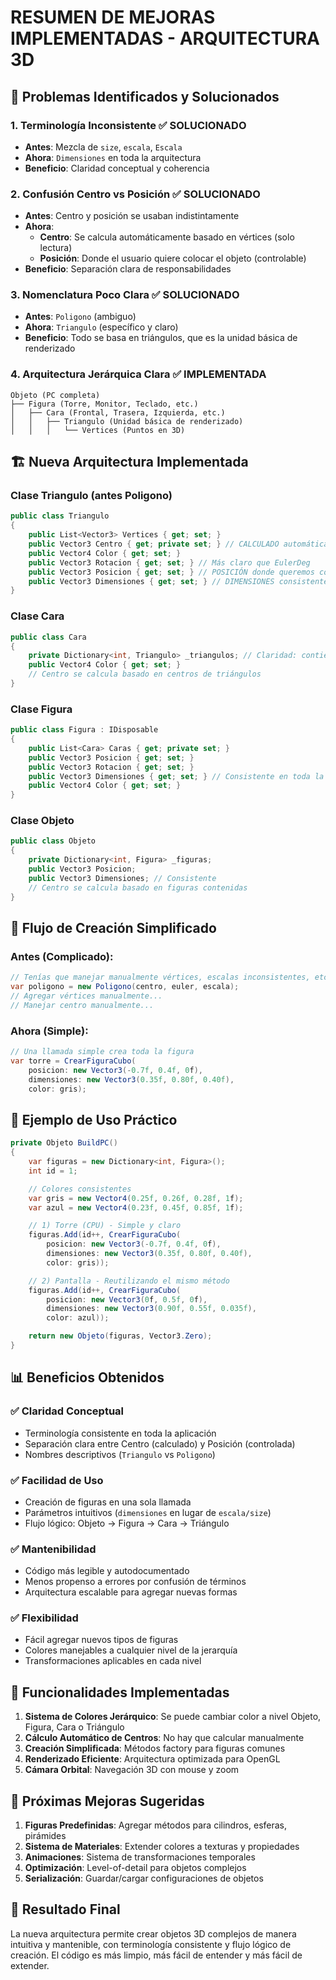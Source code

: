 # RESUMEN DE MEJORAS IMPLEMENTADAS - ARQUITECTURA 3D

## 🎯 Problemas Identificados y Solucionados

### 1. **Terminología Inconsistente** ✅ SOLUCIONADO

- **Antes**: Mezcla de `size`, `escala`, `Escala`
- **Ahora**: `Dimensiones` en toda la arquitectura
- **Beneficio**: Claridad conceptual y coherencia

### 2. **Confusión Centro vs Posición** ✅ SOLUCIONADO

- **Antes**: Centro y posición se usaban indistintamente
- **Ahora**:
  - **Centro**: Se calcula automáticamente basado en vértices (solo lectura)
  - **Posición**: Donde el usuario quiere colocar el objeto (controlable)
- **Beneficio**: Separación clara de responsabilidades

### 3. **Nomenclatura Poco Clara** ✅ SOLUCIONADO

- **Antes**: `Poligono` (ambiguo)
- **Ahora**: `Triangulo` (específico y claro)
- **Beneficio**: Todo se basa en triángulos, que es la unidad básica de renderizado

### 4. **Arquitectura Jerárquica Clara** ✅ IMPLEMENTADA

```
Objeto (PC completa)
├── Figura (Torre, Monitor, Teclado, etc.)
│   ├── Cara (Frontal, Trasera, Izquierda, etc.)
│   │   ├── Triangulo (Unidad básica de renderizado)
│   │   │   └── Vertices (Puntos en 3D)
```

## 🏗️ Nueva Arquitectura Implementada

### **Clase Triangulo** (antes Poligono)

```csharp
public class Triangulo
{
    public List<Vector3> Vertices { get; set; }
    public Vector3 Centro { get; private set; } // CALCULADO automáticamente
    public Vector4 Color { get; set; }
    public Vector3 Rotacion { get; set; } // Más claro que EulerDeg
    public Vector3 Posicion { get; set; } // POSICIÓN donde queremos colocar
    public Vector3 Dimensiones { get; set; } // DIMENSIONES consistentes
}
```

### **Clase Cara**

```csharp
public class Cara
{
    private Dictionary<int, Triangulo> _triangulos; // Claridad: contiene triángulos
    public Vector4 Color { get; set; }
    // Centro se calcula basado en centros de triángulos
}
```

### **Clase Figura**

```csharp
public class Figura : IDisposable
{
    public List<Cara> Caras { get; private set; }
    public Vector3 Posicion { get; set; }
    public Vector3 Rotacion { get; set; }
    public Vector3 Dimensiones { get; set; } // Consistente en toda la jerarquía
    public Vector4 Color { get; set; }
}
```

### **Clase Objeto**

```csharp
public class Objeto
{
    private Dictionary<int, Figura> _figuras;
    public Vector3 Posicion;
    public Vector3 Dimensiones; // Consistente
    // Centro se calcula basado en figuras contenidas
}
```

## 🚀 Flujo de Creación Simplificado

### Antes (Complicado):

```csharp
// Tenías que manejar manualmente vértices, escalas inconsistentes, etc.
var poligono = new Poligono(centro, euler, escala);
// Agregar vértices manualmente...
// Manejar centro manualmente...
```

### Ahora (Simple):

```csharp
// Una llamada simple crea toda la figura
var torre = CrearFiguraCubo(
    posicion: new Vector3(-0.7f, 0.4f, 0f),
    dimensiones: new Vector3(0.35f, 0.80f, 0.40f),
    color: gris);
```

## 🎨 Ejemplo de Uso Práctico

```csharp
private Objeto BuildPC()
{
    var figuras = new Dictionary<int, Figura>();
    int id = 1;

    // Colores consistentes
    var gris = new Vector4(0.25f, 0.26f, 0.28f, 1f);
    var azul = new Vector4(0.23f, 0.45f, 0.85f, 1f);

    // 1) Torre (CPU) - Simple y claro
    figuras.Add(id++, CrearFiguraCubo(
        posicion: new Vector3(-0.7f, 0.4f, 0f),
        dimensiones: new Vector3(0.35f, 0.80f, 0.40f),
        color: gris));

    // 2) Pantalla - Reutilizando el mismo método
    figuras.Add(id++, CrearFiguraCubo(
        posicion: new Vector3(0f, 0.5f, 0f),
        dimensiones: new Vector3(0.90f, 0.55f, 0.035f),
        color: azul));

    return new Objeto(figuras, Vector3.Zero);
}
```

## 📊 Beneficios Obtenidos

### ✅ **Claridad Conceptual**

- Terminología consistente en toda la aplicación
- Separación clara entre Centro (calculado) y Posición (controlada)
- Nombres descriptivos (`Triangulo` vs `Poligono`)

### ✅ **Facilidad de Uso**

- Creación de figuras en una sola llamada
- Parámetros intuitivos (`dimensiones` en lugar de `escala/size`)
- Flujo lógico: Objeto → Figura → Cara → Triángulo

### ✅ **Mantenibilidad**

- Código más legible y autodocumentado
- Menos propenso a errores por confusión de términos
- Arquitectura escalable para agregar nuevas formas

### ✅ **Flexibilidad**

- Fácil agregar nuevos tipos de figuras
- Colores manejables a cualquier nivel de la jerarquía
- Transformaciones aplicables en cada nivel

## 🔧 Funcionalidades Implementadas

1. **Sistema de Colores Jerárquico**: Se puede cambiar color a nivel Objeto, Figura, Cara o Triángulo
2. **Cálculo Automático de Centros**: No hay que calcular manualmente
3. **Creación Simplificada**: Métodos factory para figuras comunes
4. **Renderizado Eficiente**: Arquitectura optimizada para OpenGL
5. **Cámara Orbital**: Navegación 3D con mouse y zoom

## 📝 Próximas Mejoras Sugeridas

1. **Figuras Predefinidas**: Agregar métodos para cilindros, esferas, pirámides
2. **Sistema de Materiales**: Extender colores a texturas y propiedades
3. **Animaciones**: Sistema de transformaciones temporales
4. **Optimización**: Level-of-detail para objetos complejos
5. **Serialización**: Guardar/cargar configuraciones de objetos

## 🎉 Resultado Final

La nueva arquitectura permite crear objetos 3D complejos de manera intuitiva y mantenible, con terminología consistente y flujo lógico de creación. El código es más limpio, más fácil de entender y más fácil de extender.
